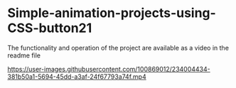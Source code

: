 # Simple-animation-projects-using-CSS-button21
The functionality and operation of the project are available as a video in the readme file


https://user-images.githubusercontent.com/100869012/234004434-381b50a1-5694-45dd-a3af-24f67793a74f.mp4

